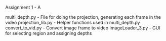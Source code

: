 Assignment 1 - 
A

multi_depth.py - File for doing the projection, generating each frame in the video
projection_lib.py - Helper functions used in multi_depth.py
convert_to_vid.py - Convert image frame to video
ImageLoader_3.py - GUI for selecting region and assigning depths
